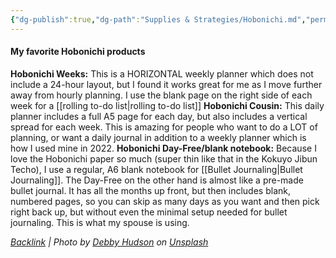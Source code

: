 ```yaml
---
{"dg-publish":true,"dg-path":"Supplies & Strategies/Hobonichi.md","permalink":"/supplies-and-strategies/hobonichi/","title":"Hobonichi Techo","noteIcon":"","created":"2023-07-24T21:25:56","updated":"2023-07-25T14:57:42.098-04:00"}
---
```




#### My favorite Hobonichi products
 **Hobonichi Weeks:** This is a HORIZONTAL weekly planner which does not include a 24-hour layout, but I found it works great for me as I move further away from hourly planning. I use the blank page on the right side of each week for a [[rolling to-do list\|rolling to-do list]]
 **Hobonichi Cousin:** This daily planner includes a full A5 page for each day, but also includes a vertical spread for each week. This is amazing for people who want to do a LOT of planning, or want a daily journal in addition to a weekly planner which is how I used mine in 2022.
 **Hobonichi Day-Free/blank notebook:** Because I love the Hobonichi paper so much (super thin like that in the Kokuyo Jibun Techo), I use a regular, A6 blank notebook for [[Bullet Journaling\|Bullet Journaling]]. The Day-Free on the other hand is almost like a pre-made bullet journal. It has all the months up front, but then includes blank, numbered pages, so you can skip as many days as you want and then pick right back up, but without even the minimal setup needed for bullet journaling. This is what my spouse is using. 





*[Backlink](https://unsplash.com/photos/FO4gzqI2t84) | Photo by [Debby Hudson](https://unsplash.com/@hudsoncrafted?utm_source=Obsidian%20Image%20Inserter%20Plugin&utm_medium=referral) on [Unsplash](https://unsplash.com/?utm_source=Obsidian%20Image%20Inserter%20Plugin&utm_medium=referral)*
